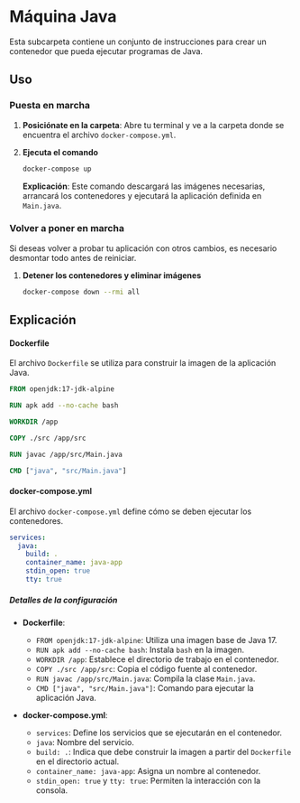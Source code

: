 # Máquina Java

Esta subcarpeta contiene un conjunto de instrucciones para crear un contenedor que pueda ejecutar programas de Java.

## Uso

### Puesta en marcha

1. **Posiciónate en la carpeta**: Abre tu terminal y ve a la carpeta donde se encuentra el archivo `docker-compose.yml`.

2. **Ejecuta el comando**

   ```bash
   docker-compose up
   ```

   **Explicación**: Este comando descargará las imágenes necesarias, arrancará los contenedores y ejecutará la aplicación definida en `Main.java`.

### Volver a poner en marcha

Si deseas volver a probar tu aplicación con otros cambios, es necesario desmontar todo antes de reiniciar.

1. **Detener los contenedores y eliminar imágenes**

   ```bash
   docker-compose down --rmi all
   ```

## Explicación

#### Dockerfile

El archivo `Dockerfile` se utiliza para construir la imagen de la aplicación Java.

```Dockerfile
FROM openjdk:17-jdk-alpine

RUN apk add --no-cache bash

WORKDIR /app

COPY ./src /app/src

RUN javac /app/src/Main.java

CMD ["java", "src/Main.java"]
```

#### docker-compose.yml

El archivo `docker-compose.yml` define cómo se deben ejecutar los contenedores.

```yaml
services:
  java:
    build: .
    container_name: java-app
    stdin_open: true
    tty: true
```

##### Detalles de la configuración

- **Dockerfile**:
  - `FROM openjdk:17-jdk-alpine`: Utiliza una imagen base de Java 17.
  - `RUN apk add --no-cache bash`: Instala `bash` en la imagen.
  - `WORKDIR /app`: Establece el directorio de trabajo en el contenedor.
  - `COPY ./src /app/src`: Copia el código fuente al contenedor.
  - `RUN javac /app/src/Main.java`: Compila la clase `Main.java`.
  - `CMD ["java", "src/Main.java"]`: Comando para ejecutar la aplicación Java.

- **docker-compose.yml**:
  - `services`: Define los servicios que se ejecutarán en el contenedor.
  - `java`: Nombre del servicio.
  - `build: .`: Indica que debe construir la imagen a partir del `Dockerfile` en el directorio actual.
  - `container_name: java-app`: Asigna un nombre al contenedor.
  - `stdin_open: true` y `tty: true`: Permiten la interacción con la consola.